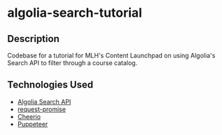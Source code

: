 # algolia-search-tutorial

## Description

Codebase for a tutorial for MLH's Content Launchpad on using Algolia's Search API to filter through a course catalog.

## Technologies Used

- [Algolia Search API](https://github.com/algolia/algoliasearch-client-javascript)
- [request-promise](https://github.com/request/request-promise)
- [Cheerio](https://github.com/cheeriojs/cheerio)
- [Puppeteer](https://github.com/GoogleChrome/puppeteer)
